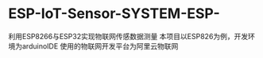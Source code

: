 # ESP-IoT-Sensor-SYSTEM-ESP-
利用ESP8266与ESP32实现物联网传感数据测量
本项目以ESP826为例，开发环境为arduinoIDE
使用的物联网开发平台为阿里云物联网
